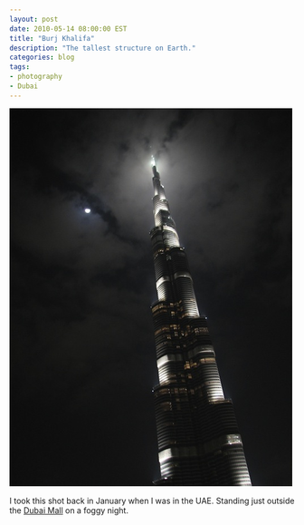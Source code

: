 ```yaml
---
layout: post
date: 2010-05-14 08:00:00 EST
title: "Burj Khalifa"
description: "The tallest structure on Earth."
categories: blog
tags:
- photography
- Dubai
---
```


<a href="http://www.flickr.com/photos/colemanm/4399552207"><img src="/images/post-images/burj_khalifa.jpg" alt="The Burj Khalifa" /></a>

I took this shot back in January when I was in the UAE. Standing just outside the [Dubai Mall](http://en.wikipedia.org/wiki/The_Dubai_Mall) on a foggy night.
